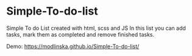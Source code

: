# Simple-To-do-list
Simple To do List created with html, scss and JS
In this list you can add tasks, mark them as completed and remove finished tasks.

Demo: https://modlinska.github.io/Simple-To-do-list/
